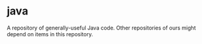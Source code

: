 # java
A repository of generally-useful Java code. Other repositories of ours might depend on items in this repository.
